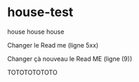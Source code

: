 # house-test
house house house


Changer le Read me (ligne 5xx)



Changer çà nouveau le Read ME (ligne (9))



TOTOTOTOTOTO
